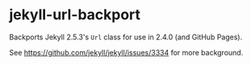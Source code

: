 # jekyll-url-backport

Backports Jekyll 2.5.3's `Url` class for use in 2.4.0 (and GitHub Pages).

See https://github.com/jekyll/jekyll/issues/3334 for more background.

